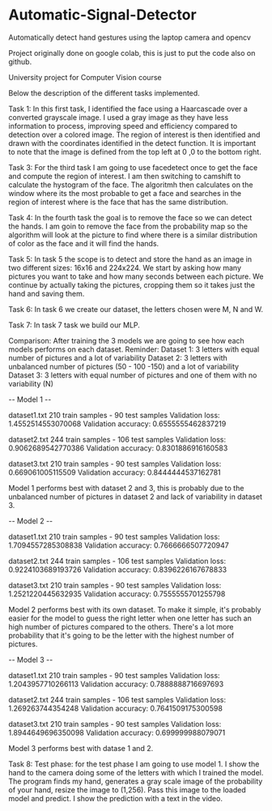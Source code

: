 # Automatic-Signal-Detector
Automatically detect hand gestures using the laptop camera and opencv

Project originally done on google colab, this is just to put the code also on github. 

University project for Computer Vision course 

Below the description of the different tasks implemented.

Task 1: In this first task, I identified the face using a Haarcascade over a converted grayscale image. I used a gray image as they have less information to process, improving speed and efficiency compared to detection over a colored image.
The region of interest is then identified and drawn with the coordinates identified in the detect function. It is important to note that the image is defined from the top left at 0 ,0 to the bottom right.

Task 3: For the third task I am going to use facedetect once to get the face and compute the region of interest. I am then switching to camshift to calculate the hystogram of the face. The algoritmh then calculates on the window where its the most probable to get a face and searches in the region of interest where is the face that has the same distribution.

Task 4: In the fourth task the goal is to remove the face so we can detect the hands. I am goin to remove the face from the probability map so the algorithm will look at the picture to find where there is a similar distribution of color as the face and it will find the hands.

Task 5: In task 5 the scope is to detect and store the hand as an image in two different sizes: 16x16 and 224x224.
We start by asking how many pictures you want to take and how many seconds between each picture.
We continue by actually taking the pictures, cropping them so it takes just the hand and saving them.

Task 6: In task 6 we create our dataset, the letters chosen were M, N and W.

Task 7: In task 7 task we build our MLP.

Comparison: After training the 3 models we are going to see how each models performs on each dataset.
Reminder:
Dataset 1: 3 letters with equal number of pictures and a lot of variability
Dataset 2: 3 letters with unbalanced number of pictures (50 - 100 -150) and a lot of variability
Dataset 3: 3 letters with equal number of pictures and one of them with no variability (N)

-- Model 1 --

dataset1.txt
210 train samples - 90 test samples
Validation loss: 1.4552514553070068
Validation accuracy: 0.6555555462837219

dataset2.txt
244 train samples - 106 test samples
Validation loss: 0.9062689542770386
Validation accuracy: 0.8301886916160583

dataset3.txt
210 train samples - 90 test samples
Validation loss: 0.669061005115509
Validation accuracy: 0.8444444537162781

Model 1 performs best with dataset 2 and 3, this is probably due to the unbalanced number of pictures in dataset 2 and lack of variability in dataset 3.

-- Model 2 --

dataset1.txt
210 train samples - 90 test samples
Validation loss: 1.7094557285308838
Validation accuracy: 0.7666666507720947

dataset2.txt
244 train samples - 106 test samples
Validation loss: 0.9224103689193726
Validation accuracy: 0.8396226167678833

dataset3.txt
210 train samples - 90 test samples
Validation loss: 1.2521220445632935
Validation accuracy: 0.7555555701255798

Model 2 performs best with its own dataset. To make it simple, it's probably easier for the model to guess the right letter when one letter has such an high number of pictures compared to the others. There's a lot more probability that it's going to be the letter with the highest number of pictures.

-- Model 3 --

dataset1.txt
210 train samples - 90 test samples
Validation loss: 1.2043957710266113
Validation accuracy: 0.7888888716697693

dataset2.txt
244 train samples - 106 test samples
Validation loss: 1.269263744354248
Validation accuracy: 0.7641509175300598

dataset3.txt
210 train samples - 90 test samples
Validation loss: 1.8944649696350098
Validation accuracy: 0.699999988079071

Model 3 performs best with datase 1 and 2.

Task 8: Test phase: for the test phase I am going to use model 1. I show the hand to the camera doing some of the letters with which I trained the model.
The program finds my hand, generates a gray scale image of the probability of your hand, resize the image to (1,256).
Pass this image to the loaded model and predict.
I show the prediction with a text in the video.
